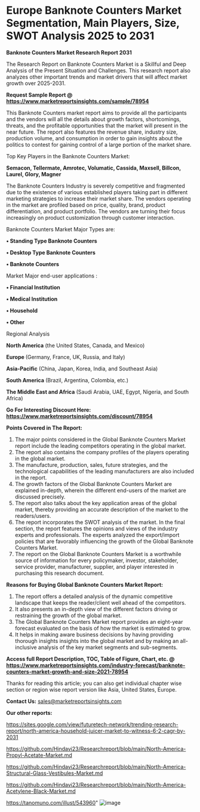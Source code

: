 # Europe Banknote Counters Market Segmentation, Main Players, Size, SWOT Analysis 2025 to 2031

<strong>Banknote Counters Market Research Report 2031</strong>

The Research Report on Banknote Counters Market is a Skillful and Deep Analysis of the Present Situation and Challenges. This research report also analyzes other important trends and market drivers that will affect market growth over 2025-2031.

<strong>Request Sample Report @ <a href=https://www.marketreportsinsights.com/sample/78954>https://www.marketreportsinsights.com/sample/78954</a></strong>

This Banknote Counters market report aims to provide all the participants and the vendors will all the details about growth factors, shortcomings, threats, and the profitable opportunities that the market will present in the near future. The report also features the revenue share, industry size, production volume, and consumption in order to gain insights about the politics to contest for gaining control of a large portion of the market share.

Top Key Players in the Banknote Counters Market:

<strong>Semacon, Tellermate, Amrotec, Volumatic, Cassida, Maxsell, Billcon, Laurel, Glory, Magner</strong>

The Banknote Counters Industry is severely competitive and fragmented due to the existence of various established players taking part in different marketing strategies to increase their market share. The vendors operating in the market are profiled based on price, quality, brand, product differentiation, and product portfolio. The vendors are turning their focus increasingly on product customization through customer interaction.

Banknote Counters Market Major Types are:

<strong>• Standing Type Banknote Counters

• Desktop Type Banknote Counters

• Banknote Counters</strong>

Market Major end-user applications :

<strong>• Financial Institution

• Medical Institution

• Household

• Other</strong>

Regional Analysis

</u><strong><b>North America</b></strong> (the United States, Canada, and Mexico)

<strong><b>Europe </b></strong>(Germany, France, UK, Russia, and Italy)

<strong><b>Asia-Pacific</b></strong> (China, Japan, Korea, India, and Southeast Asia)

<strong><b>South America</b></strong> (Brazil, Argentina, Colombia, etc.)

<strong><b>The Middle East and Africa</b></strong> (Saudi Arabia, UAE, Egypt, Nigeria, and South Africa)

<strong>Go For Interesting Discount Here: <a href=https://www.marketreportsinsights.com/discount/78954>https://www.marketreportsinsights.com/discount/78954</a></strong>

<strong>Points Covered in The Report:</strong>
<ol>
  <li>The major points considered in the Global Banknote Counters Market report include the leading competitors operating in the global market.</li>
  <li>The report also contains the company profiles of the players operating in the global market.</li>
  <li>The manufacture, production, sales, future strategies, and the technological capabilities of the leading manufacturers are also included in the report.</li>
  <li>The growth factors of the Global Banknote Counters Market are explained in-depth, wherein the different end-users of the market are discussed precisely.</li>
  <li>The report also talks about the key application areas of the global market, thereby providing an accurate description of the market to the readers/users.</li>
  <li>The report incorporates the SWOT analysis of the market. In the final section, the report features the opinions and views of the industry experts and professionals. The experts analyzed the export/import policies that are favorably influencing the growth of the Global Banknote Counters Market.</li>
  <li>The report on the Global Banknote Counters Market is a worthwhile source of information for every policymaker, investor, stakeholder, service provider, manufacturer, supplier, and player interested in purchasing this research document.</li>
</ol>
<strong>Reasons for Buying Global Banknote Counters Market Report:</strong>

<ol>
  <li>The report offers a detailed analysis of the dynamic competitive landscape that keeps the reader/client well ahead of the competitors.</li>
  <li>It also presents an in-depth view of the different factors driving or restraining the growth of the global market.</li>
  <li>The Global Banknote Counters Market report provides an eight-year forecast evaluated on the basis of how the market is estimated to grow.</li>
  <li>It helps in making aware business decisions by having providing thorough insights insights into the global market and by making an all-inclusive analysis of the key market segments and sub-segments.</li>
</ol>
<strong>Access full Report Description, TOC, Table of Figure, Chart, etc. @ <a href=https://www.marketreportsinsights.com/industry-forecast/banknote-counters-market-growth-and-size-2021-78954>https://www.marketreportsinsights.com/industry-forecast/banknote-counters-market-growth-and-size-2021-78954</a></strong>


Thanks for reading this article; you can also get individual chapter wise section or region wise report version like Asia, United States, Europe.

<strong>Contact Us:</strong>
sales@marketreportsinsights.com

<strong>Our other reports:</strong>

<a href=https://sites.google.com/view/futuretech-network/trending-research-report/north-america-household-juicer-market-to-witness-6-2-cagr-by-2031>https://sites.google.com/view/futuretech-network/trending-research-report/north-america-household-juicer-market-to-witness-6-2-cagr-by-2031</a>

<a href=https://github.com/Hindavi23/Researchreport/blob/main/North-America-Propyl-Acetate-Market.md>https://github.com/Hindavi23/Researchreport/blob/main/North-America-Propyl-Acetate-Market.md</a>

<a href=https://github.com/Hindavi23/Researchreport/blob/main/North-America-Structural-Glass-Vestibules-Market.md>https://github.com/Hindavi23/Researchreport/blob/main/North-America-Structural-Glass-Vestibules-Market.md</a>

<a href=https://github.com/Hindavi23/Researchreport/blob/main/North-America-Acetylene-Black-Market.md>https://github.com/Hindavi23/Researchreport/blob/main/North-America-Acetylene-Black-Market.md</a>

<a href=https://tanomuno.com/illust/543960>https://tanomuno.com/illust/543960</a>"
![image](https://github.com/user-attachments/assets/ebc98a8c-20e0-462a-93b2-f35c08966de9)
